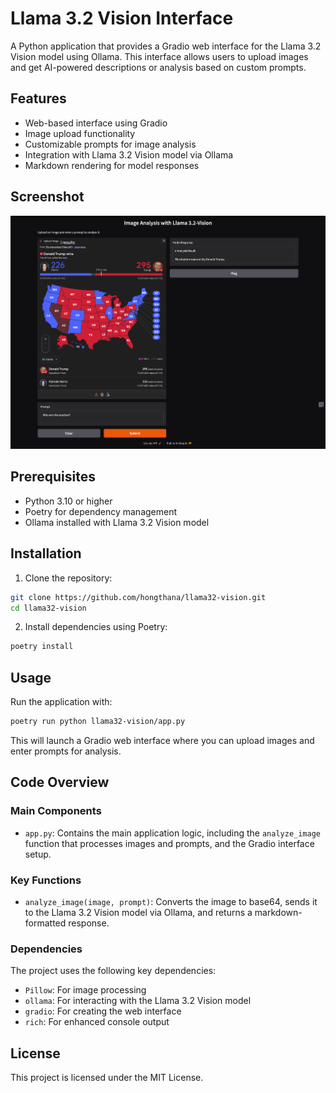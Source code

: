 # Llama 3.2 Vision Interface

A Python application that provides a Gradio web interface for the Llama 3.2 Vision model using Ollama. This interface allows users to upload images and get AI-powered descriptions or analysis based on custom prompts.

## Features

- Web-based interface using Gradio
- Image upload functionality
- Customizable prompts for image analysis
- Integration with Llama 3.2 Vision model via Ollama
- Markdown rendering for model responses

## Screenshot

![Application Screenshot](docs/images/screenshot.png)

## Prerequisites

- Python 3.10 or higher
- Poetry for dependency management
- Ollama installed with Llama 3.2 Vision model

## Installation

1. Clone the repository:

```bash
git clone https://github.com/hongthana/llama32-vision.git
cd llama32-vision
```

2. Install dependencies using Poetry:

```bash
poetry install
```

## Usage

Run the application with:

```bash
poetry run python llama32-vision/app.py
```

This will launch a Gradio web interface where you can upload images and enter prompts for analysis.

## Code Overview

### Main Components

- `app.py`: Contains the main application logic, including the `analyze_image` function that processes images and prompts, and the Gradio interface setup.

### Key Functions

- `analyze_image(image, prompt)`: Converts the image to base64, sends it to the Llama 3.2 Vision model via Ollama, and returns a markdown-formatted response.

### Dependencies

The project uses the following key dependencies:

- `Pillow`: For image processing
- `ollama`: For interacting with the Llama 3.2 Vision model
- `gradio`: For creating the web interface
- `rich`: For enhanced console output

## License

This project is licensed under the MIT License.